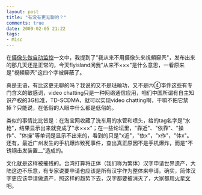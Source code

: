 ```yaml
---
layout: post
title: "有没有更无聊的？"
comments: true
date: 2009-02-05 21:22
tags:
- Misc
---
```

在[摄像头做自动监控](http://aleung.blogbus.com/logs/34064067.html)一文中，我提到了"我从来不用摄像头来視頻窷兲"，发布出来的那几天还是正常的，今天flyisland问我"从来不×××"是什么意思，一看原来是"視頻窷兲"这四个字被屏蔽了。

真是无语，有比这更无聊的吗？我说的又不是琺耣功，又不是㈥④亊件这些有专门含义的敏感词，video chatting只是一种网络通信应用，咱们中国所谓有自主知识产权的3G标准，TD-SCDMA，就可以实现video chatting啊，干嘛不把它禁掉？只能说，在低俗的人眼中什么都是低俗的。

类似的事情比比皆是：在淘宝网收藏了洗车用的水管和喷头，给的tag名字是"水枪"，结果显示出来就变成了"水×××"；在一些论坛里，"靠近"、"依靠"、"操作"、"体操"等单词是显示不出来的，看到的只是"x近"，"依x"，"x作"，"体x"。还有，最近广州发生的手机爆炸致死事件，查出真正原因不是手机爆炸，而是"不锈钢击发装置__"造成的。

文化就是这样被摧残的。台湾打算将正体（我们称为繁体）汉字申请世界遗产，大陆这边不乐意，有专家说要申请也应该是所有汉字作为整体来申请。确实，简体汉字更应该申请做遗产，照这样的趋势下去，汉字都要被消灭了，大家都用[火星文](http://www.qccu.cn/)吧。

